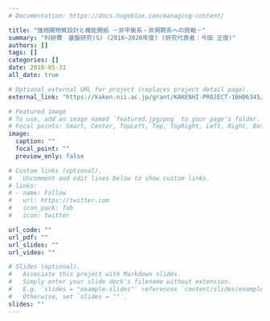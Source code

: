 ```yaml
---
# Documentation: https://docs.hugoblox.com/managing-content/

title: "強相関物質設計と機能開拓 －非平衡系・非周期系への挑戦－"
summary: "科研費　基盤研究(S) (2016~2020年度) (研究代表者：今田 正俊)"
authors: []
tags: []
categories: []
date: 2016-05-31
all_date: true

# Optional external URL for project (replaces project detail page).
external_link: "https://kaken.nii.ac.jp/grant/KAKENHI-PROJECT-16H06345/"

# Featured image
# To use, add an image named `featured.jpg/png` to your page's folder.
# Focal points: Smart, Center, TopLeft, Top, TopRight, Left, Right, BottomLeft, Bottom, BottomRight.
image:
  caption: ""
  focal_point: ""
  preview_only: false

# Custom links (optional).
#   Uncomment and edit lines below to show custom links.
# links:
# - name: Follow
#   url: https://twitter.com
#   icon_pack: fab
#   icon: twitter

url_code: ""
url_pdf: ""
url_slides: ""
url_video: ""

# Slides (optional).
#   Associate this project with Markdown slides.
#   Simply enter your slide deck's filename without extension.
#   E.g. `slides = "example-slides"` references `content/slides/example-slides.md`.
#   Otherwise, set `slides = ""`.
slides: ""
---
```


